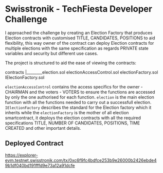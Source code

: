 # Swisstronik - TechFiesta Developer Challenge

I approached the challenge by creating an Election Factory that produces Election contracts with customised TITLE, CANDIDATES, POSITIONS to aid flexibility, this way owner of the contract can deploy Election contracts for multiple elections with the same specification as regards PRIVATE state variables and security but different use cases.

The project is structured to aid the ease of viewing the contracts:

contracts
        |________election.sol
                 electionAccessControl.sol
                 electionFactory.sol
                 IElectionFactory.sol

```electionAccessControl``` contains the access specifics for the owner - CHAIRMAN and the voters - VOTERS to ensure the functions are accessed by only the one authorised for each function. ```election``` is the main election function with all the functions needed to carry out a successfull election. ```IElectionFactory``` describes the standard for the Election factory which it inherits while the ```electionFactory``` is the mother of all election smartcontract, it deploys the election contracts with all the required specifications TITLE, NUMBER OF CANDIDATES, POSITIONS, TIME CREATED and other important details.


## Deployed Contract 
https://explorer-evm.testnet.swisstronik.com/tx/0xc6f9fc4bdfce253b9e26000b2426ebde49b1df040bd191fffd9e73a12a91dcfe
